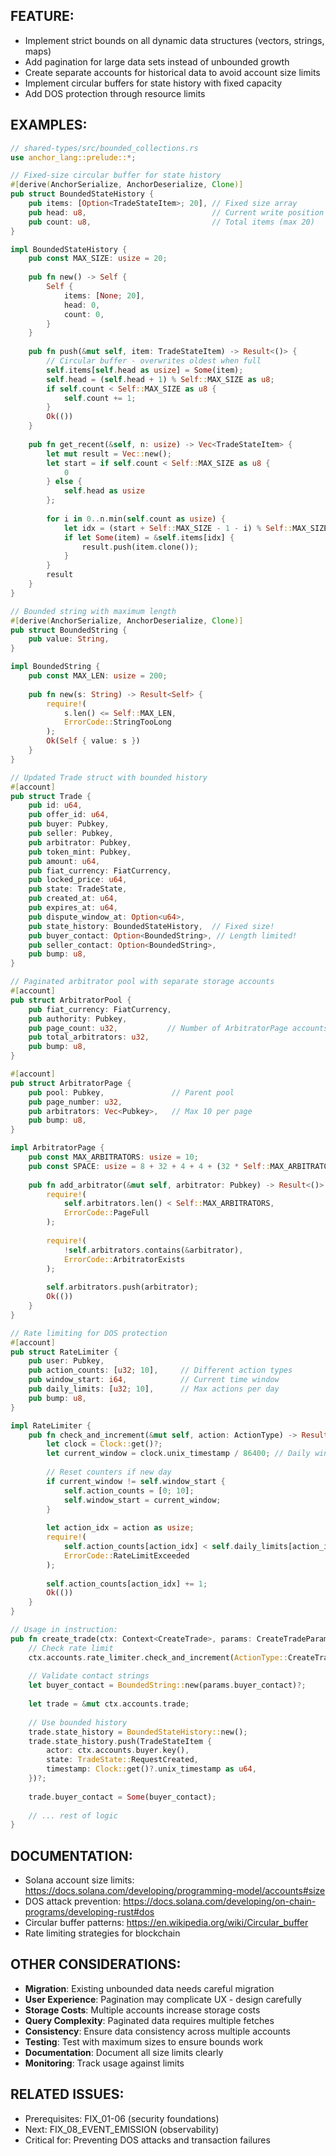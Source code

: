 ## FEATURE:

- Implement strict bounds on all dynamic data structures (vectors, strings, maps)
- Add pagination for large data sets instead of unbounded growth
- Create separate accounts for historical data to avoid account size limits
- Implement circular buffers for state history with fixed capacity
- Add DOS protection through resource limits

## EXAMPLES:

```rust
// shared-types/src/bounded_collections.rs
use anchor_lang::prelude::*;

// Fixed-size circular buffer for state history
#[derive(AnchorSerialize, AnchorDeserialize, Clone)]
pub struct BoundedStateHistory {
    pub items: [Option<TradeStateItem>; 20], // Fixed size array
    pub head: u8,                            // Current write position
    pub count: u8,                           // Total items (max 20)
}

impl BoundedStateHistory {
    pub const MAX_SIZE: usize = 20;
    
    pub fn new() -> Self {
        Self {
            items: [None; 20],
            head: 0,
            count: 0,
        }
    }
    
    pub fn push(&mut self, item: TradeStateItem) -> Result<()> {
        // Circular buffer - overwrites oldest when full
        self.items[self.head as usize] = Some(item);
        self.head = (self.head + 1) % Self::MAX_SIZE as u8;
        if self.count < Self::MAX_SIZE as u8 {
            self.count += 1;
        }
        Ok(())
    }
    
    pub fn get_recent(&self, n: usize) -> Vec<TradeStateItem> {
        let mut result = Vec::new();
        let start = if self.count < Self::MAX_SIZE as u8 {
            0
        } else {
            self.head as usize
        };
        
        for i in 0..n.min(self.count as usize) {
            let idx = (start + Self::MAX_SIZE - 1 - i) % Self::MAX_SIZE;
            if let Some(item) = &self.items[idx] {
                result.push(item.clone());
            }
        }
        result
    }
}

// Bounded string with maximum length
#[derive(AnchorSerialize, AnchorDeserialize, Clone)]
pub struct BoundedString {
    pub value: String,
}

impl BoundedString {
    pub const MAX_LEN: usize = 200;
    
    pub fn new(s: String) -> Result<Self> {
        require!(
            s.len() <= Self::MAX_LEN,
            ErrorCode::StringTooLong
        );
        Ok(Self { value: s })
    }
}

// Updated Trade struct with bounded history
#[account]
pub struct Trade {
    pub id: u64,
    pub offer_id: u64,
    pub buyer: Pubkey,
    pub seller: Pubkey,
    pub arbitrator: Pubkey,
    pub token_mint: Pubkey,
    pub amount: u64,
    pub fiat_currency: FiatCurrency,
    pub locked_price: u64,
    pub state: TradeState,
    pub created_at: u64,
    pub expires_at: u64,
    pub dispute_window_at: Option<u64>,
    pub state_history: BoundedStateHistory,  // Fixed size!
    pub buyer_contact: Option<BoundedString>, // Length limited!
    pub seller_contact: Option<BoundedString>,
    pub bump: u8,
}

// Paginated arbitrator pool with separate storage accounts
#[account]
pub struct ArbitratorPool {
    pub fiat_currency: FiatCurrency,
    pub authority: Pubkey,
    pub page_count: u32,           // Number of ArbitratorPage accounts
    pub total_arbitrators: u32,
    pub bump: u8,
}

#[account]
pub struct ArbitratorPage {
    pub pool: Pubkey,               // Parent pool
    pub page_number: u32,
    pub arbitrators: Vec<Pubkey>,   // Max 10 per page
    pub bump: u8,
}

impl ArbitratorPage {
    pub const MAX_ARBITRATORS: usize = 10;
    pub const SPACE: usize = 8 + 32 + 4 + 4 + (32 * Self::MAX_ARBITRATORS) + 1;
    
    pub fn add_arbitrator(&mut self, arbitrator: Pubkey) -> Result<()> {
        require!(
            self.arbitrators.len() < Self::MAX_ARBITRATORS,
            ErrorCode::PageFull
        );
        
        require!(
            !self.arbitrators.contains(&arbitrator),
            ErrorCode::ArbitratorExists
        );
        
        self.arbitrators.push(arbitrator);
        Ok(())
    }
}

// Rate limiting for DOS protection
#[account]
pub struct RateLimiter {
    pub user: Pubkey,
    pub action_counts: [u32; 10],     // Different action types
    pub window_start: i64,            // Current time window
    pub daily_limits: [u32; 10],      // Max actions per day
    pub bump: u8,
}

impl RateLimiter {
    pub fn check_and_increment(&mut self, action: ActionType) -> Result<()> {
        let clock = Clock::get()?;
        let current_window = clock.unix_timestamp / 86400; // Daily windows
        
        // Reset counters if new day
        if current_window != self.window_start {
            self.action_counts = [0; 10];
            self.window_start = current_window;
        }
        
        let action_idx = action as usize;
        require!(
            self.action_counts[action_idx] < self.daily_limits[action_idx],
            ErrorCode::RateLimitExceeded
        );
        
        self.action_counts[action_idx] += 1;
        Ok(())
    }
}

// Usage in instruction:
pub fn create_trade(ctx: Context<CreateTrade>, params: CreateTradeParams) -> Result<()> {
    // Check rate limit
    ctx.accounts.rate_limiter.check_and_increment(ActionType::CreateTrade)?;
    
    // Validate contact strings
    let buyer_contact = BoundedString::new(params.buyer_contact)?;
    
    let trade = &mut ctx.accounts.trade;
    
    // Use bounded history
    trade.state_history = BoundedStateHistory::new();
    trade.state_history.push(TradeStateItem {
        actor: ctx.accounts.buyer.key(),
        state: TradeState::RequestCreated,
        timestamp: Clock::get()?.unix_timestamp as u64,
    })?;
    
    trade.buyer_contact = Some(buyer_contact);
    
    // ... rest of logic
}
```

## DOCUMENTATION:

- Solana account size limits: https://docs.solana.com/developing/programming-model/accounts#size
- DOS attack prevention: https://docs.solana.com/developing/on-chain-programs/developing-rust#dos
- Circular buffer patterns: https://en.wikipedia.org/wiki/Circular_buffer
- Rate limiting strategies for blockchain

## OTHER CONSIDERATIONS:

- **Migration**: Existing unbounded data needs careful migration
- **User Experience**: Pagination may complicate UX - design carefully
- **Storage Costs**: Multiple accounts increase storage costs
- **Query Complexity**: Paginated data requires multiple fetches
- **Consistency**: Ensure data consistency across multiple accounts
- **Testing**: Test with maximum sizes to ensure bounds work
- **Documentation**: Document all size limits clearly
- **Monitoring**: Track usage against limits

## RELATED ISSUES:

- Prerequisites: FIX_01-06 (security foundations)
- Next: FIX_08_EVENT_EMISSION (observability)
- Critical for: Preventing DOS attacks and transaction failures